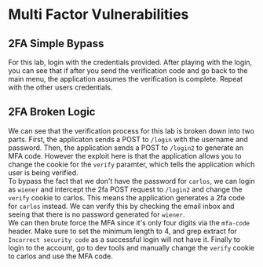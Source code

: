 # Multi Factor Vulnerabilities

## 2FA Simple Bypass

For this lab, login with the credentials provided.  After playing with the login, you can see that if after you send the verification code and go back to the main menu, the application assumes the verification is complete.  Repeat with the other users credentials.

## 2FA Broken Logic

We can see that the verification process for this lab is broken down into two parts.  First, the applicaton sends a POST to `/login` with the username and password.  Then, the application sends a POST to `/login2` to generate an MFA code.  However the exploit here is that the application allows you to change the cookie for the `verify` paramter, which tells the application which user is being verified.  
To bypass the fact that we don't have the password for `carlos`, we can login as `wiener` and intercept the 2fa POST request to `/login2` and change the `verify` cookie to carlos.  This means the application generates a 2fa code for `carlos` instead.  We can verify this by checking the email inbox and seeing that there is no password generated for `wiener`.   
We can then brute force the MFA since it's only four digits via the `mfa-code` header.  Make sure to set the minimum length to 4, and grep extract for `Incorrect security code` as a successful login will not have it. 
Finally to login to the account, go to dev tools and manually change the `verify` cookie to carlos and use the MFA code.
